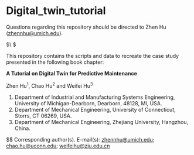 # Digital_twin_tutorial

Questions regarding this repository should be directed to Zhen Hu (zhennhu@umich.edu).

$\ $

This repository contains the scripts and data to recreate the case study presented in the following book chapter:

**A Tutorial on Digital Twin for Predictive Maintenance**
  
Zhen Hu<sup>1</sup>, Chao Hu<sup>2</sup> and Weifei Hu<sup>3</sup>

1. Department of Industrial and Manufacturing Systems Engineering, University of Michigan-Dearborn, Dearborn, 48128, MI, USA.
2. Department of Mechanical Engineering, University of Connecticut, Storrs, CT 06269, USA.
3. Department of Mechanical Engineering, Zhejiang University, Hangzhou, China.

$\$ Corresponding author(s). E-mail(s): zhennhu@umich.edu; chao.hu@uconn.edu; weifeihu@zju.edu.cn
